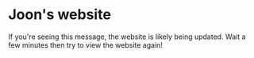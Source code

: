 # Joon's website
If you're seeing this message, the website is likely being updated. Wait a few minutes then try to view the website again!
